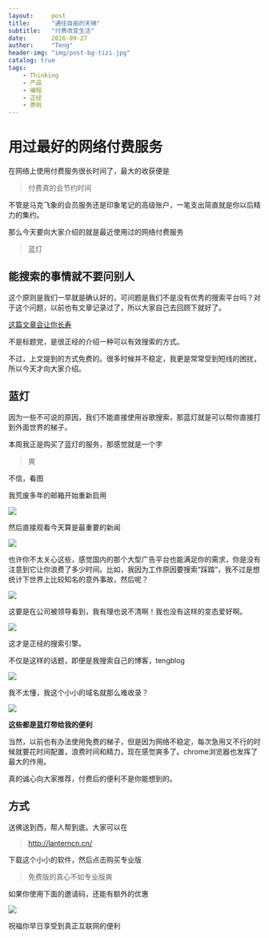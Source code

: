 ```yaml
---
layout:     post
title:      "通往自由的天梯"
subtitle:   "付费改变生活"
date:       2016-09-27
author:     "Teng"
header-img: "img/post-bg-tizi.jpg"
catalog: true
tags:
    - Thinking
    - 产品
    - 编程
    - 正经
    - 原则
---
```



# 用过最好的网络付费服务

在网络上使用付费服务很长时间了，最大的收获便是

>付费真的会节约时间

不管是马克飞象的会员服务还是印象笔记的高级账户，一笔支出简直就是你以后精力的集约。

那么今天要向大家介绍的就是最近使用过的网络付费服务

> 蓝灯

## 能搜索的事情就不要问别人

这个原则是我们一早就是确认好的，可问题是我们不是没有优秀的搜索平台吗？对于这个问题，以前也有文章记录过了，所以大家自己去回顾下就好了。

[这篇文章会让你长寿](http://mp.weixin.qq.com/s?__biz=MjM5MDI1OTI0Mg==&mid=402580947&idx=1&sn=b8fb28acc8823583aba884c210145270&mpshare=1&scene=1&srcid=09279BmtxOrxzRbn97pYq9vd#rd)

不是标题党，是很正经的介绍一种可以有效搜索的方式。

不过，上文提到的方式免费的。很多时候并不稳定，我更是常常受到短线的困扰，所以今天才向大家介绍。

## 蓝灯

因为一些不可说的原因，我们不能直接使用谷歌搜索，那蓝灯就是可以帮你直接打到外面世界的梯子。

本周我正是购买了蓝灯的服务，那感觉就是一个字
> 爽

不信，看图

我荒废多年的邮箱开始重新启用

![](http://i1.piimg.com/567571/5f54ccf095246f8c.png)

然后直接观看今天算是最重要的新闻

![](http://i1.piimg.com/567571/8cb5442e4959b2b1.png)

也许你不太关心这些，感觉国内的那个大型广告平台也能满足你的需求，你是没有注意到它让你浪费了多少时间。比如，我因为工作原因要搜索“踩踏”，我不过是想统计下世界上比较知名的意外事故，然后呢？

![](http://i1.piimg.com/567571/2ce8d53049a53d92.png)

这要是在公司被领导看到，我有理也说不清啊！我也没有这样的变态爱好啊。

![](http://i1.piimg.com/567571/3802f0b8b25390a7.png)

这才是正经的搜索引擎。

不仅是这样的话题，即便是我搜索自己的博客，tengblog


![](http://i1.piimg.com/567571/3edda13074f5fbac.png)

我不太懂，我这个小小的域名就那么难收录？

![](http://i1.piimg.com/567571/06e876439463d7d2.png)


**这些都是蓝灯带给我的便利**

当然，以前也有办法使用免费的梯子，但是因为网络不稳定，每次急用又不行的时候就要花时间配置，浪费时间和精力，现在感觉爽多了。chrome浏览器也发挥了最大的作用。

真的诚心向大家推荐，付费后的便利不是你能想到的。

## 方式

送佛送到西，帮人帮到底。大家可以在

> http://lanterncn.cn/

下载这个小小的软件，然后点击购买专业版

> 免费版的真心不如专业版爽

如果你使用下面的邀请码，还能有额外的优惠

![](http://p1.bpimg.com/567571/deffaf1e0f48dffe.png)

祝福你早日享受到真正互联网的便利
